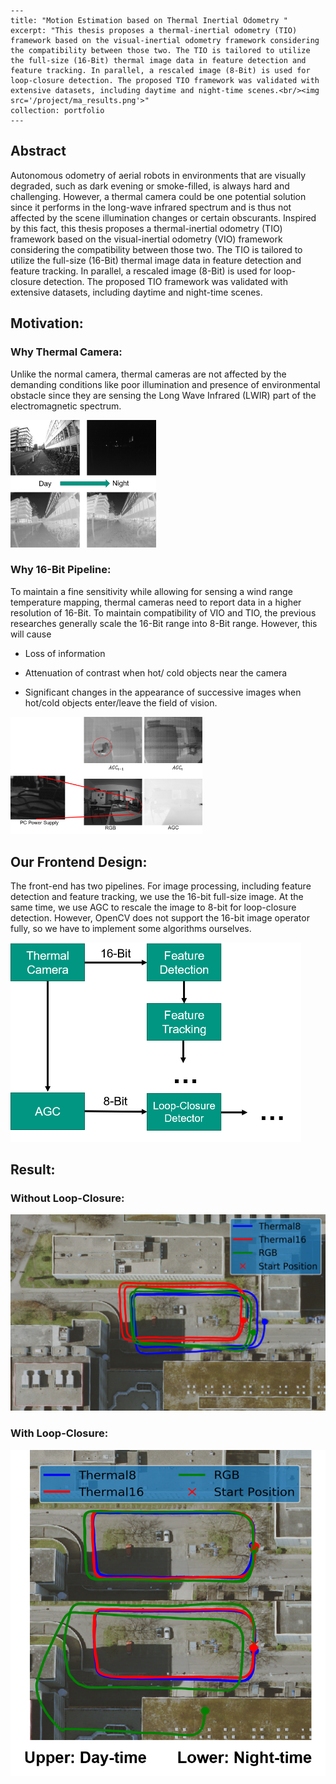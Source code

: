 ```
---
title: "Motion Estimation based on Thermal Inertial Odometry "
excerpt: "This thesis proposes a thermal-inertial odometry (TIO) framework based on the visual-inertial odometry framework considering the compatibility between those two. The TIO is tailored to utilize the full-size (16-Bit) thermal image data in feature detection and feature tracking. In parallel, a rescaled image (8-Bit) is used for loop-closure detection. The proposed TIO framework was validated with extensive datasets, including daytime and night-time scenes.<br/><img src='/project/ma_results.png'>"
collection: portfolio
---
```

## Abstract

Autonomous odometry of aerial robots in environments that are visually degraded, such as dark evening or smoke-filled, is always hard and challenging. However, a thermal camera could be one potential solution since it performs in the long-wave infrared spectrum and is thus not affected by the scene illumination changes or certain obscurants. Inspired by this fact, this thesis proposes a thermal-inertial odometry (TIO) framework based on the visual-inertial odometry (VIO) framework considering the compatibility between those two. The TIO is tailored to utilize the full-size (16-Bit) thermal image data in feature detection and feature tracking. In parallel, a rescaled image (8-Bit) is used for loop-closure detection. The proposed TIO framework was validated with extensive datasets, including daytime and night-time scenes.

## Motivation:

### Why Thermal Camera:

Unlike the normal camera, thermal cameras are not affected by the demanding conditions like poor illumination and presence of environmental obstacle since they are sensing the Long Wave Infrared (LWIR) part of the electromagnetic spectrum. 

<img src="../images/project/ma_thermal_camera.png" alt="comparison" style="zoom:30%;" />

### Why 16-Bit Pipeline:

To maintain a fine sensitivity while allowing for sensing a wind range temperature mapping, thermal cameras need to report data in a higher resolution of 16-Bit. To maintain compatibility of VIO and TIO, the previous researches generally scale the 16-Bit range into 8-Bit range.  However, this will cause

- Loss of information

- Attenuation of contrast when hot/ cold objects near the camera

- Significant changes in the appearance of successive images when hot/cold objects enter/leave the field of vision.

<img src="../images/project/ma_agc_problem.png" alt="rescale_problem" style="zoom:30%;" />

## Our Frontend Design:

The front-end has two pipelines. For image processing, including feature detection and feature tracking, we use the 16-bit full-size image. At the same time, we use AGC to rescale the image to 8-bit for loop-closure detection. However, OpenCV does not support the 16-bit image operator fully, so we have to implement some algorithms ourselves.

<img src="../images/project/ma_frontend.png" alt="frontend" style="zoom:50%;" />

## Result:

### Without Loop-Closure:

<img src="../images/project/ma_result_without.png" alt="result" style="zoom:50%;" />

### With Loop-Closure:

<img src="../images/project/ma_results.png" style="zoom:70%;" />

